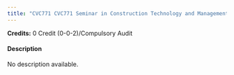 ```yaml
---
title: "CVC771 CVC771 Seminar in Construction Technology and Management-I"
---
```

**Credits:** 0 Credit (0-0-2)/Compulsory Audit

#### Description
No description available.